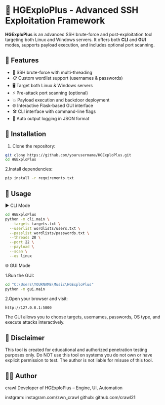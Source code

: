 # 🚀 HGExploPlus - Advanced SSH Exploitation Framework

**HGExploPlus** is an advanced SSH brute-force and post-exploitation tool targeting both Linux and Windows servers. It offers both **CLI** and **GUI** modes, supports payload execution, and includes optional port scanning.

## 🧠 Features

- 🔐 SSH brute-force with multi-threading
- 📋 Custom wordlist support (usernames & passwords)
- 🖥️ Target both Linux & Windows servers
- ⚡ Pre-attack port scanning (optional)
- 💥 Payload execution and backdoor deployment
- 🌐 Interactive Flask-based GUI interface
- 🛠️ CLI interface with command-line flags
- 📂 Auto output logging in JSON format


## 🚀 Installation

1. Clone the repository:
```bash
git clone https://github.com/yourusername/HGExploPlus.git
cd HGExploPlus
```
2.Install dependencies:
```bash
pip install -r requirements.txt
```

## 🧪 Usage

▶ CLI Mode
```bash
cd HGExploPlus
python -m cli.main \
  --targets targets.txt \
  --userlist wordlists/users.txt \
  --passlist wordlists/passwords.txt \
  --threads 20 \
  --port 22 \
  --payload \
  --scan \
  --os linux
```
🌐 GUI Mode

1.Run the GUI:
```bash
cd "C:\Users\YOURNAME\Music\HGExploPlus"
python -m gui.main
```
2.Open your browser and visit:
```bash
http://127.0.0.1:5000
```
The GUI allows you to choose targets, usernames, passwords, OS type, and execute attacks interactively.

## 🔐 Disclaimer

This tool is created for educational and authorized penetration testing purposes only.
Do NOT use this tool on systems you do not own or have explicit permission to test.
The author is not liable for misuse of this tool.

## 👨‍💻 Author

crawl
Developer of HGExploPlus – Engine, UI, Automation

instgram: instagram.com/zwn_crawl
github: github.com/crawl21

